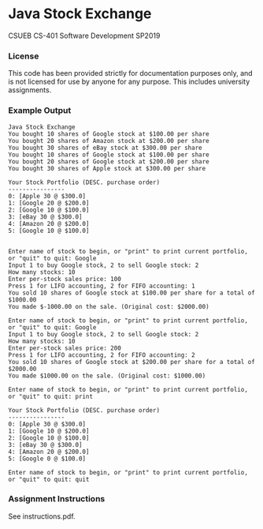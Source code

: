 # Java Stock Exchange
CSUEB CS-401 Software Development SP2019

### License
This code has been provided strictly for documentation purposes only, and is not licensed for use by anyone for any purpose. This includes university assignments.

### Example Output

```
Java Stock Exchange
You bought 10 shares of Google stock at $100.00 per share 
You bought 20 shares of Amazon stock at $200.00 per share 
You bought 30 shares of eBay stock at $300.00 per share 
You bought 10 shares of Google stock at $100.00 per share 
You bought 20 shares of Google stock at $200.00 per share 
You bought 30 shares of Apple stock at $300.00 per share 

Your Stock Portfolio (DESC. purchase order)
----------------
0: [Apple 30 @ $300.0]
1: [Google 20 @ $200.0]
2: [Google 10 @ $100.0]
3: [eBay 30 @ $300.0]
4: [Amazon 20 @ $200.0]
5: [Google 10 @ $100.0]


Enter name of stock to begin, or "print" to print current portfolio, or "quit" to quit: Google
Input 1 to buy Google stock, 2 to sell Google stock: 2
How many stocks: 10
Enter per-stock sales price: 100
Press 1 for LIFO accounting, 2 for FIFO accounting: 1
You sold 10 shares of Google stock at $100.00 per share for a total of $1000.00 
You made $-1000.00 on the sale. (Original cost: $2000.00) 

Enter name of stock to begin, or "print" to print current portfolio, or "quit" to quit: Google
Input 1 to buy Google stock, 2 to sell Google stock: 2
How many stocks: 10
Enter per-stock sales price: 200
Press 1 for LIFO accounting, 2 for FIFO accounting: 2
You sold 10 shares of Google stock at $200.00 per share for a total of $2000.00 
You made $1000.00 on the sale. (Original cost: $1000.00) 

Enter name of stock to begin, or "print" to print current portfolio, or "quit" to quit: print

Your Stock Portfolio (DESC. purchase order)
----------------
0: [Apple 30 @ $300.0]
1: [Google 10 @ $200.0]
2: [Google 10 @ $100.0]
3: [eBay 30 @ $300.0]
4: [Amazon 20 @ $200.0]
5: [Google 0 @ $100.0]

Enter name of stock to begin, or "print" to print current portfolio, or "quit" to quit: quit
```

### Assignment Instructions
See instructions.pdf.

